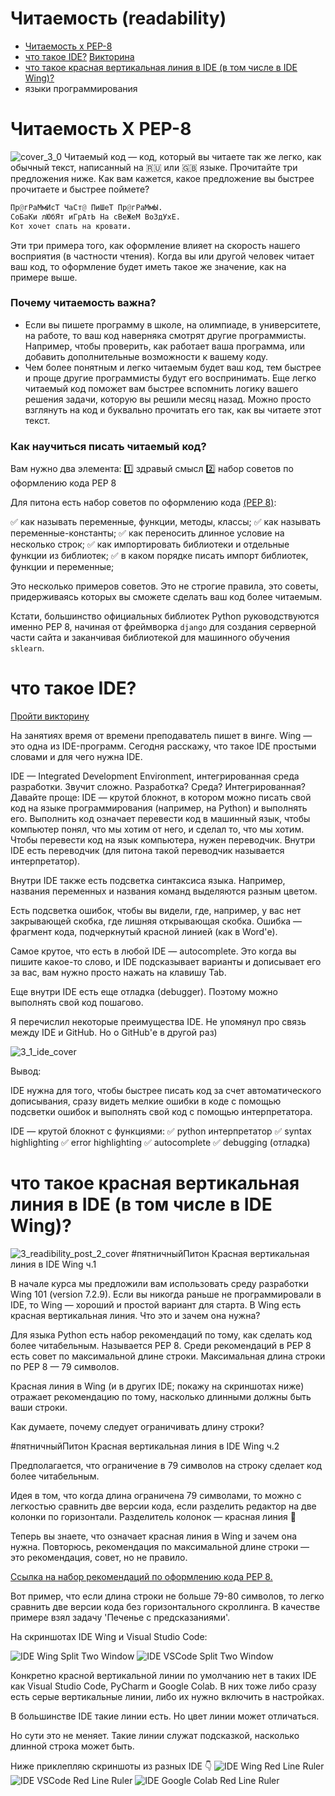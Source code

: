 # Читаемость (readability)
- [Читаемость x PEP-8](#читаемость-x-pep-8)
- [что такое IDE?](#что-такое-ide) [Викторина](https://forms.gle/y8GwP2nwpU4zdgbL9)
- [что такое красная вертикальная линия в IDE (в том числе в IDE Wing)?](#что-такое-красная-вертикальная-линия-в-ide-в-том-числе-в-ide-wing)
- языки программирования


# Читаемость X PEP-8
![cover_3_0](/images/3_0_cover.png)
Читаемый код — код, который вы читаете так же легко, как обычный текст, написанный на 🇷🇺 или 🇬🇧 языке. Прочитайте три предложения ниже. Как вам кажется, какое предложение вы быстрее прочитаете и быстрее поймете?

```python
Пр@гРаМмИсТ ЧаСт@ ПиШеТ Пр@гРаМмЫ.
СоБаКи лЮбЯт иГрАтЬ На сВеЖеМ ВоЗдУхЕ.
Кот хочет спать на кровати.
```

Эти три примера того, как оформление влияет на скорость нашего восприятия (в частности чтения). Когда вы или другой человек читает ваш код, то оформление будет иметь такое же значение, как на примере выше.

### Почему читаемость важна?
- Если вы пишете программу в школе, на олимпиаде, в университете, на работе, то ваш код наверняка смотрят другие программисты. Например, чтобы проверить, как работает ваша программа, или добавить дополнительные возможности к вашему коду. 
- Чем более понятным и легко читаемым будет ваш код, тем быстрее и проще другие программисты будут его воспринимать. Еще легко читаемый код поможет вам быстрее вспомнить логику вашего решения задачи, которую вы решили месяц назад. Можно просто взглянуть на код и буквально прочитать его так, как вы читаете этот текст.


### Как научиться писать читаемый код?
Вам нужно два элемента:
1️⃣ здравый смысл
2️⃣ набор советов по оформлению кода PEP 8

Для питона есть набор советов по оформлению кода [(PEP 8)](https://peps.python.org/pep-0008/): 

✅ как называть переменные, функции, методы, классы; 
✅ как называть переменные-константы;
✅ как переносить длинное условие на несколько строк; 
✅ как импортировать библиотеки и отдельные функции из библиотек;
✅ в каком порядке писать импорт библиотек, функции и переменные;

Это несколько примеров советов. Это не строгие правила, это советы, придерживаясь которых вы сможете сделать ваш код более читаемым. 

Кстати, большинство официальных библиотек Python руководствуются именно PEP 8, начиная от фреймворка `django` для создания серверной части сайта и заканчивая библиотекой для машинного обучения `sklearn`.


# что такое IDE?
[Пройти викторину](https://forms.gle/y8GwP2nwpU4zdgbL9)

На занятиях время от времени преподаватель пишет в винге. Wing — это одна из IDE-программ. Сегодня расскажу, что такое IDE простыми словами и для чего нужна IDE.

IDE — Integrated Development Environment, интегрированная среда разработки. Звучит сложно. Разработка? Среда? Интегрированная? Давайте проще: IDE — крутой блокнот, в котором можно писать свой код на языке программирования (например, на Python) и выполнять его. Выполнить код означает перевести код в машинный язык, чтобы компьютер понял, что мы хотим от него, и сделал то, что мы хотим. Чтобы перевести код на язык компьютера, нужен переводчик. Внутри IDE есть переводчик (для питона такой переводчик называется интерпретатор).

Внутри IDE также есть подсветка синтаксиса языка. Например, названия переменных и названия команд выделяются разным цветом.

Есть подсветка ошибок, чтобы вы видели, где, например, у вас нет закрывающей скобка, где лишняя открывающая скобка. Ошибка — фрагмент кода, подчеркнутый красной линией (как в Word'е). 

Самое крутое, что есть в любой IDE — autocomplete. Это когда вы пишите какое-то слово, и IDE подсказывает варианты и дописывает его за вас, вам нужно просто нажать на клавишу Tab.

Еще внутри IDE есть еще отладка (debugger). Поэтому можно выполнять свой код пошагово.

Я перечислил некоторые преимущества IDE. Не упомянул про связь между IDE и GitHub. Но о GitHub'е в другой раз)

![3_1_ide_cover](images/3_1_ide_cover.png)

Вывод: 

IDE нужна для того, чтобы быстрее писать код за счет автоматического дописывания, сразу видеть мелкие ошибки в коде с помощью подсветки ошибок и выполнять свой код с помощью интерпретатора.

IDE — крутой блокнот с функциями:
✅ python интерпретатор 
✅ syntax highlighting
✅ error highlighting 
✅ autocomplete
✅ debugging (отладка)


# что такое красная вертикальная линия в IDE (в том числе в IDE Wing)?
![3_readibility_post_2_cover](images/3_2_ide_cover.png)
#пятничныйПитон Красная вертикальная линия в IDE Wing ч.1

В начале курса мы предложили вам использовать среду разработки Wing 101 (version 7.2.9). Если вы никогда раньше не программировали в IDE, то Wing — хороший и простой вариант для старта. В Wing есть красная вертикальная линия. Что это и зачем она нужна?

Для языка Python есть набор рекомендаций по тому, как сделать код более читабельным. Называется PEP 8. Среди рекомендаций в PEP 8 есть совет по максимальной длине строки. Максимальная длина строки по PEP 8 — 79 символов.

Красная линия в Wing (и в других IDE; покажу на скриншотах ниже) отражает рекомендацию по тому, насколько длинными должны быть ваши строки.

Как думаете, почему следует ограничивать длину строки?



#пятничныйПитон Красная вертикальная линия в IDE Wing ч.2

Предполагается, что ограничение в 79 символов на строку сделает код более читабельным.

Идея в том, что когда длина ограничена 79 символами, то можно с легкостью сравнить две версии кода, если разделить редактор на две колонки по горизонтали. Разделитель колонок — красная линия 🤯

Теперь вы знаете, что означает красная линия в Wing и зачем она нужна. Повторюсь, рекомендация по максимальной длине строки — это рекомендация, совет, но не правило. 

[Ссылка на набор рекомендаций по оформлению кода PEP 8.](https://peps.python.org/pep-0008/#maximum-line-length)


Вот пример, что если длина строки не больше 79-80 символов, то легко сравнить две версии кода без горизонтального скроллинга. В качестве примере взял задачу 'Печенье с предсказаниями'.

На скриншотах IDE Wing и Visual Studio Code:

![IDE Wing Split Two Window](images/3_2_2_vertical_rulers_two_column_wing%201.png)
![IDE VSCode Split Two Window](images/3_2_2_vertical_rulers_two_column_vscode%201.png)


Конкретно красной вертикальной линии по умолчанию нет в таких IDE как Visual Studio Code, PyCharm и Google Colab. В них тоже либо сразу есть серые вертикальные линии, либо их нужно включить в настройках. 

В большинстве IDE такие линии есть. Но цвет линии может отличаться. 

Но сути это не меняет. Такие линии служат подсказкой, насколько длинной строка может быть.

Ниже приклепляю скриншоты из разных IDE 👇
![IDE Wing Red Line Ruler](images/3_2_1_vertical_rulers_wing.jpg)
![IDE VSCode Red Line Ruler](images/3_2_1_vertical_rulers_vscode.jpg)
![IDE Google Colab Red Line Ruler](images/3_2_1_vertical_rulers_google_colab.jpg)




